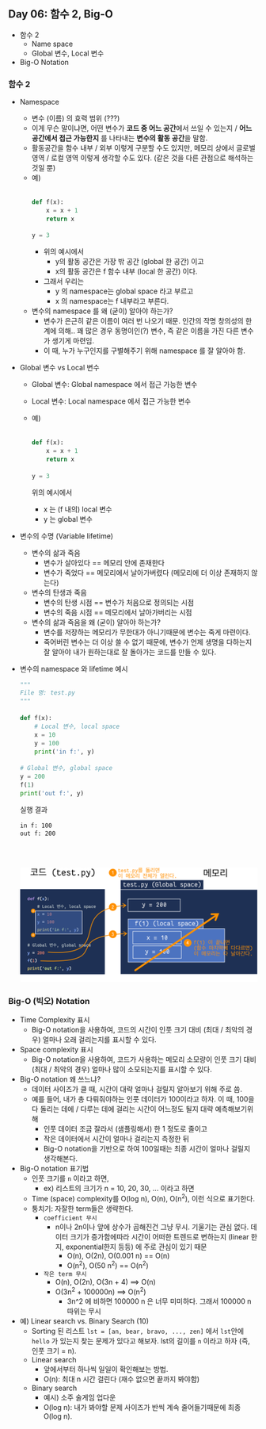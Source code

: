 ## Day 06: 함수 2, Big-O

- 함수 2
    - Name space
    - Global 변수, Local 변수
- Big-O Notation    



### 함수 2
- Namespace
    - 변수 (이름) 의 효력 범위 (???)
    - 이게 무슨 말이냐면, 어떤 변수가 **코드 중 어느 공간**에서 쓰일 수 있는지 / **어느 공간에서 접근 가능한지** 를 나타내는 **변수의 활동 공간**을 말함.
    - 활동공간을 함수 내부 / 외부 이렇게 구분할 수도 있지만, 메모리 상에서 글로벌 영역 / 로컬 영역 이렇게 생각할 수도 있다. (같은 것을 다른 관점으로 해석하는 것일 뿐)
    - 예)
        ```python
        
        def f(x):
            x = x + 1
            return x
        
        y = 3
        ```
        - 위의 예시에서
          - y의 활동 공간은 가장 밖 공간 (global 한 공간) 이고
          - x의 활동 공간은 f 함수 내부 (local 한 공간) 이다.
        - 그래서 우리는
          - y 의 namespace는 global space 라고 부르고
          - x 의 namespace는 f 내부라고 부른다.
    - 변수의 namespace 를 왜 (굳이) 알아야 하는가?
        - 변수가 은근히 같은 이름이 여러 번 나오기 때문. 인간의 작명 창의성의 한계에 의해.. 꽤 많은 경우 동명이인(?) 변수, 즉 같은 이름을 가진 다른 변수가 생기게 마련임. 
        - 이 때, 누가 누구인지를 구별해주기 위해 namespace 를 잘 알아야 함.
- Global 변수 vs Local 변수
    - Global 변수: Global namespace 에서 접근 가능한 변수
    
    - Local 변수: Local namespace 에서 접근 가능한 변수
    
    - 예)
        ```python
        
        def f(x):
            x = x + 1
            return x
        
        y = 3
        ```
        위의 예시에서
        
        - x 는 (f 내의) local 변수
        - y 는 global 변수
- 변수의 수명 (Variable lifetime)
    - 변수의 삶과 죽음
        - 변수가 살아있다 == 메모리 안에 존재한다
        - 변수가 죽었다 == 메모리에서 날아가버렸다 (메모리에 더 이상 존재하지 않는다)
    - 변수의 탄생과 죽음
        - 변수의 탄생 시점 == 변수가 처음으로 정의되는 시점
        - 변수의 죽음 시점 == 메모리에서 날아가버리는 시점
    - 변수의 삶과 죽음을 왜 (굳이) 알아야 하는가?
        - 변수를 저장하는 메모리가 무한대가 아니기때문에 변수는 죽게 마련이다. 
        - 죽어버린 변수는 더 이상 쓸 수 없기 때문에, 변수가 언제 생명을 다하는지 잘 알아야 내가 원하는대로 잘 돌아가는 코드를 만들 수 있다.

- 변수의 namespace 와 lifetime 예시

  ```python
  """
  File 명: test.py
  """
  
  def f(x):
      # Local 변수, local space
      x = 10 
      y = 100
      print('in f:', y)
  
  # Global 변수, global space
  y = 200
  f(1)
  print('out f:', y)
  ```

  실행 결과

  ```
  in f: 100
  out f: 200
  ```

  <br><br>

  <img src="../fig/function.png" style="zoom:180%;" />

  

### Big-O (빅오) Notation
- Time Complexity 표시
    - Big-O notation을 사용하여, 코드의 시간이 인풋 크기 대비 (최대 / 최악의 경우) 얼마나 오래 걸리는지를 표시할 수 있다.
- Space complexity 표시 
    - Big-O notation을 사용하여, 코드가 사용하는 메모리 소모량이 인풋 크기 대비 (최대 / 최악의 경우) 얼마나 많이 소모되는지를 표시할 수 있다.
- Big-O notation 왜 쓰느냐?
    - 데이터 사이즈가 클 때, 시간이 대략 얼마나 걸릴지 알아보기 위해 주로 씀.
    - 예를 들어, 내가 총 다뤄줘야하는 인풋 데이터가 100이라고 하자. 이 때, 100을 다 돌리는 데에 / 다루는 데에 걸리는 시간이 어느정도 될지 대략 예측해보기위해 
        - 인풋 데이터 조금 잘라서 (샘플링해서) 한 1 정도로 줄이고 
        - 작은 데이터에서 시간이 얼마나 걸리는지 측정한 뒤
        - Big-O notation을 기반으로 하여 100일때는 최종 시간이 얼마나 걸릴지 생각해본다.
- Big-O notation 표기법
    - 인풋 크기를 `n` 이라고 하면, 
        - ex) 리스트의 크기가 n = 10, 20, 30, ... 이라고 하면
    - Time (space) complexity를 O(log n), O(n), O(n<sup>2</sup>), 이런 식으로 표기한다.
    - 퉁치기: 자잘한 term들은 생략한다.
        - `coefficient 무시`
            - n이나 2n이나 앞에 상수가 곱해진건 그냥 무시. 기울기는 관심 없다. 데이터 크기가 증가함에따라 시간이 어떠한 트렌드로 변하는지 (linear 한지, exponential한지 등등) 에 주로 관심이 있기 때문
                - O(n), O(2n), O(0.001 n) == O(n)
                - O(n<sup>2</sup>), O(50 n<sup>2</sup>) == O(n<sup>2</sup>)
        - `작은 term 무시`
            - O(n), O(2n), O(3n + 4) ==> O(n)
            - O(3n<sup>2</sup> + 100000n) ==> O(n<sup>2</sup>)
                - 3n^2 에 비하면 100000 n 은 너무 미미하다. 그래서 100000 n 따위는 무시
- 예) Linear search vs. Binary Search (10)
    - Sorting 된 리스트 `lst = [an, bear, bravo, ..., zen]` 에서 `lst`안에 `hello` 가 있는지 찾는 문제가 있다고 해보자. lst의 길이를 `n` 이라고 하자 (즉, 인풋 크기 = n).
    - Linear search
        - 앞에서부터 하나씩 일일이 확인해보는 방법.
        - O(n): 최대 n 시간 걸린다 (재수 없으면 끝까지 봐야함)
    - Binary search
        - 예시) 소주 술게임 업다운
        - O(log n): 내가 봐야할 문제 사이즈가 반씩 계속 줄어들기때문에 최종 O(log n). 
